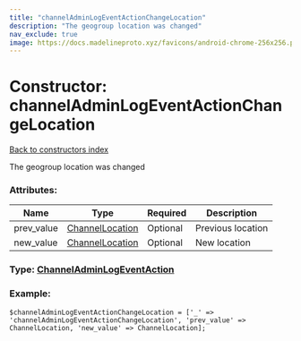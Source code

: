 ```yaml
---
title: "channelAdminLogEventActionChangeLocation"
description: "The geogroup location was changed"
nav_exclude: true
image: https://docs.madelineproto.xyz/favicons/android-chrome-256x256.png
---
```

# Constructor: channelAdminLogEventActionChangeLocation  
[Back to constructors index](/API_docs/constructors/index.html)



The geogroup location was changed

### Attributes:

| Name     |    Type       | Required | Description |
|----------|---------------|----------|-------------|
|prev\_value|[ChannelLocation](/API_docs/types/ChannelLocation.html) | Optional|Previous location|
|new\_value|[ChannelLocation](/API_docs/types/ChannelLocation.html) | Optional|New location|



### Type: [ChannelAdminLogEventAction](/API_docs/types/ChannelAdminLogEventAction.html)


### Example:

```
$channelAdminLogEventActionChangeLocation = ['_' => 'channelAdminLogEventActionChangeLocation', 'prev_value' => ChannelLocation, 'new_value' => ChannelLocation];
```  

